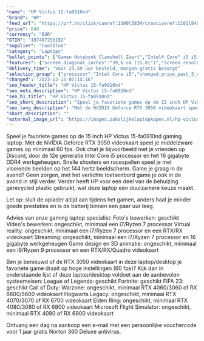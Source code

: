 ```yaml
---
"name": "HP Victus 15-fa0910nd"
"brand": "HP"
"feed_url": "https://prf.hn/click/camref:1100l383M/creativeref:1101l84031/destination:https%3A%2F%2Fwww.coolblue.nl%2Fproduct%2F927872"
"price": 849
"currency": "EUR"
"GTIN": "197497256192"
"supplier": "Coolblue"
"category": "Laptops"
"bullet_points": ["Gamen Notebook Clamshell Zwart","Intel® Core™ i5 i5-12450H 2 GHz","39,6 cm (15.6\") Full HD 1920 x 1080 Pixels IPS LED backlight 16:9","16 GB DDR4-SDRAM 3200 MHz 2 x 8 GB","512 GB SSD","NVIDIA GeForce RTX 3050 4 GB Intel® UHD Graphics","Wi-Fi 6E (802.11ax) Ethernet LAN 10,100,1000 Mbit/s Bluetooth 5.3","Lithium-Polymeer (LiPo) 70 Wh 8,25 uur 200 W","Windows 11 Home"]
"features": {"screen_diagonal_inches":"39,6 cm (15.6\")","screen_resolution":"1920 x 1080 Pixels","processor_family":"Intel® Core™ i5","memory_size":"16 GB","memory_type":"DDR4-SDRAM","total_storage_space":"512 GB","graphics_card":"NVIDIA GeForce RTX 3050","graphics_memory_size":"4 GB","operating_system":"Windows 11 Home","battery_capacity":"70 Wh","width":"357,9 mm","depth":"255 mm","height":"23,5 mm","weight":"2,29 kg"}
"delivery_time": "Voor 23.59 uur besteld, morgen gratis bezorgd"
"selection_group": {"processor":"Intel Core i5","changed_price_past_3_days":false,"product_family":"Victus Gaming"}
"changed": "2023-12-13 07:15:16"
"seo_header_title": "HP Victus 15-fa0910nd"
"seo_meta_description": "HP Victus 15-fa0910nd"
"seo_h1_title": "HP Victus 15-fa0910nd"
"seo_short_description": "Speel je favoriete games op de 15 inch HP Victus 15-fa0910nd gaming laptop."
"seo_long_description": "Met de NVIDIA Geforce RTX 3050 videokaart speel je middelzware games op minimaal 60 fps. Ook chat je bijvoorbeeld met je vrienden op Discord, door de 12e generatie Intel Core i5 processor en het 16 gigabyte DDR4 werkgeheugen. Snelle shooters en racespellen speel je met vloeiende beelden op het 144 hertz beeldscherm. Game je graag in de avond? Geen zorgen, met het verlichte toetsenbord game je ook in de avond in stijl verder. Verder heeft HP voor een deel van de behuizing gerecycled plastic gebruikt, wat deze laptop een duurzamere keuze maakt. \r\n\r\nLet op: sluit de oplader altijd aan tijdens het gamen, anders haal je minder goede prestaties en is de batterij binnen een paar uur leeg. \r\n\r\nAdvies van onze gaming laptop specialist:\r\nFoto's bewerken: geschikt\r\nVideo's bewerken: ongeschikt, minimaal een i7/Ryzen 7 processor\r\nVirtual reality: ongeschikt, minimaal een i7/Ryzen 7 processor en een RTX/RX videokaart\r\nStreaming: ongeschikt, minimaal een i7/Ryzen 7 processor en 16 gigabyte werkgeheugen\r\nGame design en 3D animatie: ongeschikt, minimaal een i9/Ryzen 9 processor en een RTX/RX/Quadro videokaart\r\n\r\n\r\nBen je benieuwd of de RTX 3050 videokaart in deze laptop/desktop je favoriete game draait op hoge instellingen (60 fps)? Kijk dan in onderstaande lijst of deze laptop/desktop voldoet aan de aanbevolen systeemeisen:\r\nLeague of Legends: geschikt\r\nFortnite: geschikt\r\nFIFA 23: geschikt\r\nCall of Duty: Warzone: ongeschikt, minimaal RTX 4060/3060 of RX 6600/5600 videokaart\r\nHogwarts Legacy: ongeschikt, minimaal RTX 4070/3070 of RX 6700 videokaart\r\nElden Ring: ongeschikt, minimaal RTX 4080/3080 of RX 6800 videokaart\r\nMicrosoft Flight Simulator: ongeschikt, minimaal RTX 4090 of RX 6900 videokaart\r\n\r\n\r\nOntvang een dag na aankoop een e-mail met een persoonlijke vouchercode voor 1 jaar gratis Norton 360 Deluxe antivirus."
"short_description": ""
"external_image_url": "https://images.zakelijkelaptopkopen.nl/hp-victus-15-fa0910nd.webp"
---
```


Speel je favoriete games op de 15 inch HP Victus 15-fa0910nd gaming laptop. Met de NVIDIA Geforce RTX 3050 videokaart speel je middelzware games op minimaal 60 fps. Ook chat je bijvoorbeeld met je vrienden op Discord, door de 12e generatie Intel Core i5 processor en het 16 gigabyte DDR4 werkgeheugen. Snelle shooters en racespellen speel je met vloeiende beelden op het 144 hertz beeldscherm. Game je graag in de avond? Geen zorgen, met het verlichte toetsenbord game je ook in de avond in stijl verder. Verder heeft HP voor een deel van de behuizing gerecycled plastic gebruikt, wat deze laptop een duurzamere keuze maakt.

Let op: sluit de oplader altijd aan tijdens het gamen, anders haal je minder goede prestaties en is de batterij binnen een paar uur leeg.

Advies van onze gaming laptop specialist:
Foto's bewerken: geschikt
Video's bewerken: ongeschikt, minimaal een i7/Ryzen 7 processor
Virtual reality: ongeschikt, minimaal een i7/Ryzen 7 processor en een RTX/RX videokaart
Streaming: ongeschikt, minimaal een i7/Ryzen 7 processor en 16 gigabyte werkgeheugen
Game design en 3D animatie: ongeschikt, minimaal een i9/Ryzen 9 processor en een RTX/RX/Quadro videokaart


Ben je benieuwd of de RTX 3050 videokaart in deze laptop/desktop je favoriete game draait op hoge instellingen (60 fps)? Kijk dan in onderstaande lijst of deze laptop/desktop voldoet aan de aanbevolen systeemeisen:
League of Legends: geschikt
Fortnite: geschikt
FIFA 23: geschikt
Call of Duty: Warzone: ongeschikt, minimaal RTX 4060/3060 of RX 6600/5600 videokaart
Hogwarts Legacy: ongeschikt, minimaal RTX 4070/3070 of RX 6700 videokaart
Elden Ring: ongeschikt, minimaal RTX 4080/3080 of RX 6800 videokaart
Microsoft Flight Simulator: ongeschikt, minimaal RTX 4090 of RX 6900 videokaart


Ontvang een dag na aankoop een e-mail met een persoonlijke vouchercode voor 1 jaar gratis Norton 360 Deluxe antivirus.